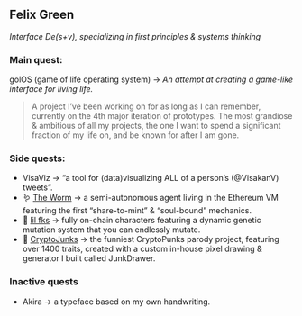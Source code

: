 ## Felix Green
_Interface De(s+v), specializing in first principles & systems thinking_

### Main quest:

golOS (game of life operating system) → _An attempt at creating a game-like interface for living life._
> A project I’ve been working on for as long as I can remember, currently on the 4th major iteration of prototypes. The most grandiose & ambitious of all my projects, the one I want to spend a significant fraction of my life on, and be known for after I am gone.

### Side quests:

- VisaViz → “a tool for (data)visualizing ALL of a person’s (@VisakanV) tweets”.
- 🪱 [The Worm](https://theworm.wtf) → a semi-autonomous agent living in the Ethereum VM featuring the first “share-to-mint” & “soul-bound” mechanics.
- 🖕 [lil fks](https://lilfks.wtf) → fully on-chain characters featuring a dynamic genetic mutation system that you can endlessly mutate.
- 🍆 [CryptoJunks](https://cryptojunks.wtf) → the funniest CryptoPunks parody project, featuring over 1400 traits, created with a custom in-house pixel drawing & generator I built called JunkDrawer.

### Inactive quests

- Akira → a typeface based on my own handwriting.
